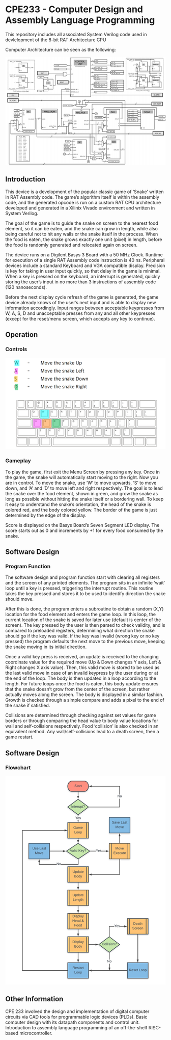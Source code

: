# CPE233 - Computer Design and Assembly Language Programming
This repository includes all associated System Verilog code used in devlelopment of the 8-bit RAT Architecture CPU

Computer Architecture can be seen as the following:

![RAT MCU](https://github.com/Arsalan-M/CPE233/blob/master/RATCPUARCH.png)

## Introduction

This device is a development of the popular classic game of ‘Snake’ written in
RAT Assembly code. The game’s algorithm itself is within the assembly code,
and the generated opcode is run on a custom RAT CPU architecture developed
and generated in a Xilinix Vivado environment and written in System Verilog.

The goal of the game is to guide the snake on screen to the nearest food
element, so it can be eaten, and the snake can grow in length, while also being
careful not to hit any walls or the snake itself in the process. When the food is
eaten, the snake grows exactly one unit (pixel) in length, before the food is
randomly generated and relocated again on screen.

The device runs on a Digilent Basys 3 Board with a 50 MHz Clock. Runtime for
execution of a single RAT Assembly code instruction is 40 ns. Peripheral
devices include a standard Keyboard and VGA compatible display.
Precision is key for taking in user input quickly, so that delay in the game is
minimal. When a key is pressed on the keyboard, an interrupt is generated,
quickly storing the user’s input in no more than 3 instructions of assembly code
(120 nanoseconds).

Before the next display cycle refresh of the game is generated, the game
device already knows of the user’s next input and is able to display new
information accordingly. Input ranges between acceptable keypresses from W,
A, S, D and unacceptable presses from any and all other keypresses (except for
the reset/menu screen, which accepts any key to continue). 

## Operation

### Controls
![Snake Keyboard Controls](https://github.com/Arsalan-M/CPE233/blob/master/SNAKE_Keys.png)

### Gameplay

To play the game, first exit the Menu Screen by pressing any key. Once in
the game, the snake will automatically start moving to the right. Now you are in
control. To move the snake, use ‘W’ to move upwards, ‘S’ to move down, and
‘A’ and ‘D’ to move left and right respectively. The goal is to lead the snake over
the food element, shown in green, and grow the snake as long as possible
without hitting the snake itself or a bordering wall. To keep it easy to
understand the snake’s orientation, the head of the snake is colored red, and
the body colored yellow. The border of the game is just determined by the
edge of the display.

Score is displayed on the Basys Board’s Seven Segment LED display. The
score starts out as 0 and increments by +1 for every food consumed by the
snake. 

## Software Design

### Program Function

The software design and program function start with clearing all registers
and the screen of any printed elements. The program sits in an infinite ‘wait’
loop until a key is pressed, triggering the interrupt routine. This routine takes
the key pressed and stores it to be used to identify direction the snake should
move.

After this is done, the program enters a subroutine to obtain a random
(X,Y) location for the food element and enters the game loop. In this loop, the
current location of the snake is saved for later use (default is center of the
screen). The key pressed by the user is then parsed to check validity, and is
compared to preloaded registers, determining what direction the snake should
go if the key was valid. If the key was invalid (wrong key or no key pressed) the
program defaults the next move to the previous move, keeping the snake
moving in its initial direction.

Once a valid key press is received, an update is received to the changing
coordinate value for the required move (Up & Down changes Y axis, Left &
Right changes X axis value). Then, this valid move is stored to be used as the
last valid move in case of an invalid keypress by the user during or at the end
of the loop. The body is then updated in a loop according to the length. For
future loops once the food is eaten, this body update ensures that the snake
doesn’t grow from the center of the screen, but rather actually moves along
the screen. The body is displayed in a similar fashion. Growth is checked
through a simple compare and adds a pixel to the end of the snake if satisfied.

Collisions are determined through checking against set values for game
borders or through comparing the head value to body value locations for wall
and self-collisions respectively. Food ‘collision’ is also checked in an equivalent
method. Any wall/self-collisions lead to a death screen, then a game restart. 

## Software Design

### Flowchart
![Software Flow Chart](https://github.com/Arsalan-M/CPE233/blob/master/SofwareFlowchart.png)

## Other Information
CPE 233 involved the design and implementation of digital computer circuits via CAD tools for programmable logic devices (PLDs).
Basic computer design with its datapath components and control unit. Introduction to assembly language programming of an off-the-shelf RISC-based microcontroller.

